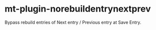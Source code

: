 mt-plugin-norebuildentrynextprev
================================

Bypass rebuild entries of Next entry / Previous entry at Save Entry.
